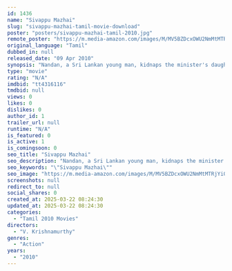 ```yaml
---
id: 1436
name: "Sivappu Mazhai"
slug: "sivappu-mazhai-tamil-movie-download"
poster: "posters/sivappu-mazhai-tamil-2010.jpg"
remote_poster: "https://m.media-amazon.com/images/M/MV5BZDcxOWU2NmMtMTRjYi00YTQzLTgzZDctY2Q5MDg1N2M0Zjg0XkEyXkFqcGdeQXVyMjA4OTI5NDQ@._V1_SX300.jpg"
original_language: "Tamil"
dubbed_in: null
released_date: "09 Apr 2010"
synopsis: "Nandan, a Sri Lankan young man, kidnaps the minister's daughter, Meera. Later, he demands the release of a Sri Lankan national in exchange for the girl."
type: "movie"
rating: "N/A"
imdbid: "tt4316116"
tmdbid: null
views: 0
likes: 0
dislikes: 0
author_id: 1
trailer_url: null
runtime: "N/A"
is_featured: 0
is_active: 1
is_comingsoon: 0
seo_title: "Sivappu Mazhai"
seo_description: "Nandan, a Sri Lankan young man, kidnaps the minister's daughter, Meera. Later, he demands the release of a Sri Lankan national in exchange for the girl."
seo_keywords: "\"Sivappu Mazhai\""
seo_image: "https://m.media-amazon.com/images/M/MV5BZDcxOWU2NmMtMTRjYi00YTQzLTgzZDctY2Q5MDg1N2M0Zjg0XkEyXkFqcGdeQXVyMjA4OTI5NDQ@._V1_SX300.jpg"
screenshots: null
redirect_to: null
social_shares: 0
created_at: 2025-03-22 08:24:30
updated_at: 2025-03-22 08:24:30
categories:
  - "Tamil 2010 Movies"
directors:
  - "V. Krishnamurthy"
genres:
  - "Action"
years:
  - "2010"
---
```

